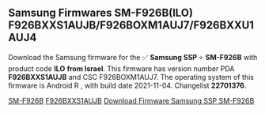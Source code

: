 <h2>Samsung Firmwares SM-F926B(ILO) F926BXXS1AUJB/F926BOXM1AUJ7/F926BXXU1AUJ4</h2>
Download the Samsung firmware for the ✅ <strong>Samsung SSP </strong> ⭐ <strong>SM-F926B</strong> with product code <strong>ILO</strong> <strong> from Israel</strong>. This firmware has version number PDA <strong>F926BXXS1AUJB</strong> and CSC F926BOXM1AUJ7. The operating system of this firmware is Android R , with build date 2021-11-04. Changelist <strong>22701376</strong>.


[SM-F926B](https://samfirm.shop/samsung/model/SM-F926B)
[F926BXXS1AUJB](https://samfirm.shop/samsung/pda/F926BXXS1AUJB)
[Download Firmware Samsung SSP SM-F926B](https://samfirm.shop/samsung/firmware/471140)
